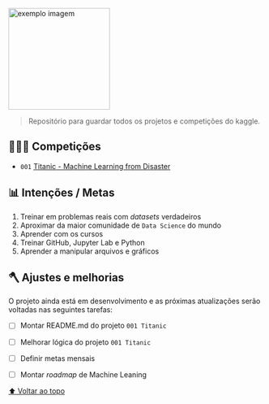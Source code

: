 <br>
<img src="https://www.kaggle.com/static/images/site-logo.svg" width="200" alt="exemplo imagem">

> Repositório para guardar todos os projetos e competições do kaggle.

## 👨🏼‍💻 Competições

<!---Estes são apenas requisitos de exemplo. Adicionar, duplicar ou remover conforme necessário--->
* `001` <a href="https://github.com/rafarodrigues/kaggle/tree/main/001_Titanic" target="_blank">Titanic - Machine Learning from Disaster</a>

## 📊 Intenções / Metas

1. Treinar em problemas reais com *datasets* verdadeiros
2. Aproximar da maior comunidade de `Data Science` do mundo
3. Aprender com os cursos
4. Treinar GitHub, Jupyter Lab e Python
5. Aprender a manipular arquivos e gráficos

## ‍🪓 Ajustes e melhorias

O projeto ainda está em desenvolvimento e as próximas atualizações serão voltadas nas seguintes tarefas:

- [ ] Montar README.md do projeto `001 Titanic`
- [ ] Melhorar lógica do projeto `001 Titanic`
- [ ] Definir metas mensais
- [ ] Montar <i>roadmap</i> de Machine Leaning



[⬆ Voltar ao topo](#kaggle)<br>
